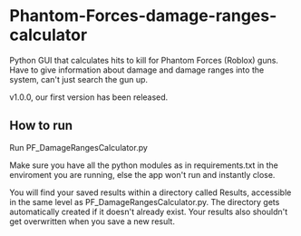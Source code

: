 # Phantom-Forces-damage-ranges-calculator
Python GUI that calculates hits to kill for Phantom Forces (Roblox) guns. Have to give information about damage and damage ranges into the system, can't just search the gun up.  

v1.0.0, our first version has been released. 
## How to run
Run PF_DamageRangesCalculator.py

Make sure you have all the python modules as in requirements.txt in the enviroment you are running, else the app won't run and instantly close.

You will find your saved results within a directory called Results, accessible in the same level as PF_DamageRangesCalculator.py. 
The directory gets automatically created if it doesn't already exist. Your results also shouldn't get overwritten when you save a new result.
